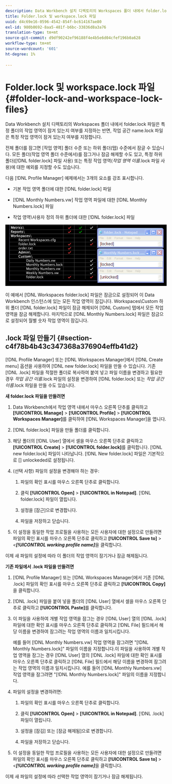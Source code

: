 ```yaml
---
description: Data Workbench 설치 디렉토리의 Workspaces 폴더 내에서 folder.lock 파일은 특정 폴더의 작업 영역이 잠겨 있는지 여부를 지정하는 반면, 작업 공간 name.lock 파일은 특정 작업 영역이 잠겨 있는지 여부를 지정합니다.
title: Folder.lock 및 workspace.lock 파일
uuid: d4c69e16-0596-4542-854f-bc614167ae80
exl-id: 980b8692-8aa5-481f-b6bc-33836d8a3a76
translation-type: tm+mt
source-git-commit: d9df90242ef96188f4e4b5e6d04cfef196b0a628
workflow-type: tm+mt
source-wordcount: '601'
ht-degree: 1%

---
```


# Folder.lock 및 workspace.lock 파일{#folder-lock-and-workspace-lock-files}

Data Workbench 설치 디렉토리의 Workspaces 폴더 내에서 folder.lock 파일은 특정 폴더의 작업 영역이 잠겨 있는지 여부를 지정하는 반면, 작업 공간 name.lock 파일은 특정 작업 영역이 잠겨 있는지 여부를 지정합니다.

전체 폴더를 잠그면 [작업 영역] 폴더 수준 또는 하위 폴더(탭) 수준에서 잠글 수 있습니다. 모든 폴더(작업 영역 폴더 수준에서)를 잠그거나 잠금 해제할 수도 있고, 특정 하위 폴더([!DNL folder.lock] 파일 사용) 또는 특정 작업 영역(*작업 영역 이름*.lock 파일 사용)에 대한 예외를 지정할 수도 있습니다.

다음 [!DNL Profile Manager] 예제에서는 3개의 요소를 강조 표시합니다.

* 기본 작업 영역 폴더에 대한 [!DNL folder.lock] 파일
* [!DNL Monthly Numbers.vw] 작업 영역 파일에 대한 [!DNL Monthly Numbers.lock] 파일

* 작업 영역\사용자 정의 하위 폴더에 대한 [!DNL folder.lock] 파일

![](assets/wsp_Locking_lockFiles.png)

이 예에서 [!DNL Workspaces folder.lock] 파일은 잠금으로 설정되어 이 Data Workbench 인스턴스에 있는 모든 작업 영역이 잠깁니다. Workspaces\Custom 하위 폴더 [!DNL folder.lock] 파일이 잠금 해제되어 [!DNL Custom] 탭에서 모든 작업 영역을 잠금 해제합니다. 마지막으로 [!DNL Monthly Numbers.lock] 파일은 잠금으로 설정되어 월별 숫자 작업 영역이 잠깁니다.

## .lock 파일 만들기 {#section-c4f78b4b43c347368a376904effb41d2}

[!DNL Profile Manager] 또는 [!DNL Workspaces Manager]에서 [!DNL Create menu] 옵션을 사용하여 [!DNL new folder.lock] 파일을 만들 수 있습니다. 기존 [!DNL .lock] 파일을 적절한 폴더로 복사하여 붙여 넣고 파일 이름을 변경하고 필요한 경우 *작업 공간 이름*.lock 파일의 설정을 변경하여 [!DNL folder.lock] 또는 *작업 공간 이름*.lock 파일을 만들 수도 있습니다.

**새 folder.lock 파일을 만들려면**

1. Data Workbench에서 작업 영역 내에서 마우스 오른쪽 단추를 클릭하고 **[!UICONTROL Manage]** > **[!UICONTROL Profile]** > **[!UICONTROL Workspaces Manager]**&#x200B;를 클릭하여 [!DNL Workspaces Manager]을 엽니다.
1. [!DNL folder.lock] 파일을 만들 폴더를 클릭합니다.
1. 해당 폴더의 [!DNL User] 열에서 셀을 마우스 오른쪽 단추로 클릭하고 **[!UICONTROL Create]** > **[!UICONTROL folder.lock]**&#x200B;를 클릭합니다. [!DNL new folder.lock] 파일이 나타납니다. [!DNL New folder.lock] 파일은 기본적으로  [] unlockeded로 설정됩니다.
1. (선택 사항) 파일의 설정을 변경해야 하는 경우:

   1. 파일의 확인 표시를 마우스 오른쪽 단추로 클릭합니다.
   1. 클릭 **[!UICONTROL Open]** > **[!UICONTROL in Notepad]**. [!DNL folder.lock] 파일이 열립니다.

   1. 설정을 [잠근]으로 변경합니다.
   1. 파일을 저장하고 닫습니다.

1. 이 설정을 동일한 작업 프로필을 사용하는 모든 사용자에 대한 설정으로 만들려면 파일의 확인 표시를 마우스 오른쪽 단추로 클릭하고 **[!UICONTROL Save to]** > *&lt;**[!UICONTROL working profile name]***&#x200B;을 클릭합니다.

이제 새 파일의 설정에 따라 이 폴더의 작업 영역이 잠기거나 잠금 해제됩니다.

**기존 파일에서 .lock 파일을 만들려면**

1. [!DNL Profile Manager] 또는 [!DNL Workspaces Manager]에서 기존 [!DNL .lock] 파일의 확인 표시를 마우스 오른쪽 단추로 클릭하고 **[!UICONTROL Copy]**&#x200B;을 클릭합니다.
1. [!DNL .lock] 파일을 붙여 넣을 폴더의 [!DNL User] 열에서 셀을 마우스 오른쪽 단추로 클릭하고 **[!UICONTROL Paste]**&#x200B;를 클릭합니다.
1. 이 파일을 사용하여 개별 작업 영역을 잠그는 경우 [!DNL User] 열의 [!DNL .lock] 파일에 대한 확인 표시를 마우스 오른쪽 단추로 클릭하고 [!DNL File] 필드에서 해당 이름을 변경하여 잠그려는 작업 영역의 이름과 일치시킵니다.

   예를 들어 [!DNL Monthly Numbers.vw] 작업 영역을 잠그려면 &quot;[!DNL Monthly Numbers.lock]&quot; 파일의 이름을 지정합니다.이 파일을 사용하여 개별 작업 영역을 잠그는 경우 [!DNL User] 열의 [!DNL .lock] 파일에 대한 확인 표시를 마우스 오른쪽 단추로 클릭하고 [!DNL File] 필드에서 해당 이름을 변경하여 잠그려는 작업 영역의 이름과 일치시킵니다. 예를 들어 [!DNL Monthly Numbers.vw] 작업 영역을 잠그려면 &quot;[!DNL Monthly Numbers.lock]&quot; 파일의 이름을 지정합니다.

1. 파일의 설정을 변경하려면:

   1. 파일의 확인 표시를 마우스 오른쪽 단추로 클릭합니다.
   1. 클릭 **[!UICONTROL Open]** > **[!UICONTROL in Notepad]**. [!DNL .lock] 파일이 열립니다.

   1. 설정을 [잠김] 또는 [잠금 해제됨]으로 변경합니다.
   1. 파일을 저장하고 닫습니다.

1. 이 설정을 동일한 작업 프로필을 사용하는 모든 사용자에 대한 설정으로 만들려면 파일의 확인 표시를 마우스 오른쪽 단추로 클릭하고 **[!UICONTROL Save to]** > *&lt;**[!UICONTROL working profile name]***&#x200B;을 클릭합니다.

이제 새 파일의 설정에 따라 선택한 작업 영역이 잠기거나 잠금 해제됩니다.

